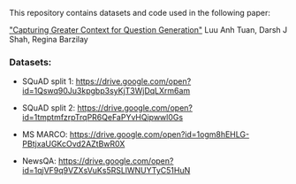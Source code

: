 This repository contains datasets and code used in the following paper:

["Capturing Greater Context for Question Generation"](https://arxiv.org/abs/1910.10274)
Luu Anh Tuan, Darsh J Shah, Regina Barzilay

### Datasets:

- SQuAD split 1: https://drive.google.com/open?id=1Qswq90Ju3kpgbp3syKjT3WjDqLXrm6am

- SQuAD split 2: https://drive.google.com/open?id=1tmptmfzrpTrqPR6QeFaPYvHQipwwl0Gs

- MS MARCO: https://drive.google.com/open?id=1ogm8hEHLG-PBtjxaUGKcOvd2AZtBwR0X

- NewsQA: https://drive.google.com/open?id=1qjVF9q9VZXsVuKs5RSLlWNUYTyC51HuN

